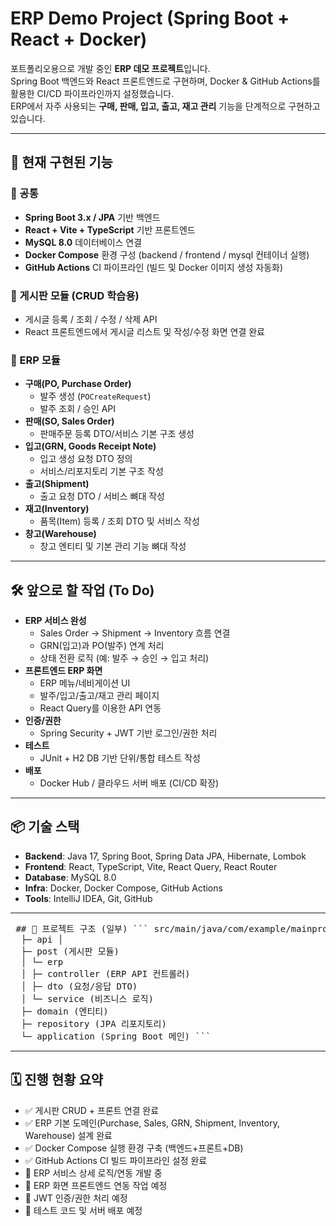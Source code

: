 # ERP Demo Project (Spring Boot + React + Docker)

포트폴리오용으로 개발 중인 **ERP 데모 프로젝트**입니다.  
Spring Boot 백엔드와 React 프론트엔드로 구현하며, Docker & GitHub Actions를 활용한 CI/CD 파이프라인까지 설정했습니다.  
ERP에서 자주 사용되는 **구매, 판매, 입고, 출고, 재고 관리** 기능을 단계적으로 구현하고 있습니다.

---

## 🚀 현재 구현된 기능

### 📌 공통
- **Spring Boot 3.x / JPA** 기반 백엔드
- **React + Vite + TypeScript** 기반 프론트엔드
- **MySQL 8.0** 데이터베이스 연결
- **Docker Compose** 환경 구성 (backend / frontend / mysql 컨테이너 실행)
- **GitHub Actions** CI 파이프라인 (빌드 및 Docker 이미지 생성 자동화)

### 📌 게시판 모듈 (CRUD 학습용)
- 게시글 등록 / 조회 / 수정 / 삭제 API
- React 프론트엔드에서 게시글 리스트 및 작성/수정 화면 연결 완료

### 📌 ERP 모듈
- **구매(PO, Purchase Order)**
  - 발주 생성 (`POCreateRequest`)
  - 발주 조회 / 승인 API
- **판매(SO, Sales Order)**
  - 판매주문 등록 DTO/서비스 기본 구조 생성
- **입고(GRN, Goods Receipt Note)**
  - 입고 생성 요청 DTO 정의
  - 서비스/리포지토리 기본 구조 작성
- **출고(Shipment)**
  - 출고 요청 DTO / 서비스 뼈대 작성
- **재고(Inventory)**
  - 품목(Item) 등록 / 조회 DTO 및 서비스 작성
- **창고(Warehouse)**
  - 창고 엔티티 및 기본 관리 기능 뼈대 작성

---

## 🛠️ 앞으로 할 작업 (To Do)

- **ERP 서비스 완성**
  - Sales Order → Shipment → Inventory 흐름 연결
  - GRN(입고)과 PO(발주) 연계 처리
  - 상태 전환 로직 (예: 발주 → 승인 → 입고 처리)
- **프론트엔드 ERP 화면**
  - ERP 메뉴/네비게이션 UI
  - 발주/입고/출고/재고 관리 페이지
  - React Query를 이용한 API 연동
- **인증/권한**
  - Spring Security + JWT 기반 로그인/권한 처리
- **테스트**
  - JUnit + H2 DB 기반 단위/통합 테스트 작성
- **배포**
  - Docker Hub / 클라우드 서버 배포 (CI/CD 확장)

---

## 📦 기술 스택

- **Backend**: Java 17, Spring Boot, Spring Data JPA, Hibernate, Lombok
- **Frontend**: React, TypeScript, Vite, React Query, React Router
- **Database**: MySQL 8.0
- **Infra**: Docker, Docker Compose, GitHub Actions
- **Tools**: IntelliJ IDEA, Git, GitHub

---

<pre> ## 📌 프로젝트 구조 (일부) ``` src/main/java/com/example/mainproject 
  ├─ api │ 
  ├─ post (게시판 모듈) 
  │ └─ erp 
  │ ├─ controller (ERP API 컨트롤러) 
  │ ├─ dto (요청/응답 DTO) 
  │ └─ service (비즈니스 로직) 
  ├─ domain (엔티티) 
  ├─ repository (JPA 리포지토리) 
  └─ application (Spring Boot 메인) ``` </pre>


---

## 🗓️ 진행 현황 요약

- ✅ 게시판 CRUD + 프론트 연결 완료  
- ✅ ERP 기본 도메인(Purchase, Sales, GRN, Shipment, Inventory, Warehouse) 설계 완료  
- ✅ Docker Compose 실행 환경 구축 (백엔드+프론트+DB)  
- ✅ GitHub Actions CI 빌드 파이프라인 설정 완료  
- 🔄 ERP 서비스 상세 로직/연동 개발 중  
- 🔄 ERP 화면 프론트엔드 연동 작업 예정  
- 🔄 JWT 인증/권한 처리 예정  
- 🔄 테스트 코드 및 서버 배포 예정  

